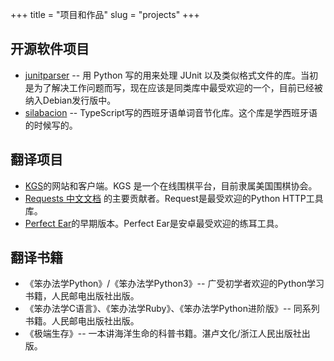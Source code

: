 +++
title = "项目和作品"
slug = "projects"
+++

## 开源软件项目

* [junitparser](https://github.com/gastlygem/junitparser) -- 用 Python 写的用来处理 JUnit 以及类似格式文件的库。当初是为了解决工作问题而写，现在应该是同类库中最受欢迎的一个，目前已经被纳入Debian发行版中。
* [silabacion](https://github.com/weiwei/silabacion) -- TypeScript写的西班牙语单词音节化库。这个库是学西班牙语的时候写的。

## 翻译项目

* [KGS](http://www.gokgs.com/index.jsp?locale=zh_CN)的网站和客户端。KGS 是一个在线围棋平台，目前隶属美国围棋协会。
* [Requests 中文文档](https://requests.readthedocs.io/zh_CN/latest/) 的主要贡献者。Request是最受欢迎的Python HTTP工具库。
* [Perfect Ear](https://play.google.com/store/apps/details?id=com.evilduck.musiciankit)的早期版本。Perfect Ear是安卓最受欢迎的练耳工具。

## 翻译书籍

* 《笨办法学Python》/《笨办法学Python3》-- 广受初学者欢迎的Python学习书籍，人民邮电出版社出版。
* 《笨办法学C语言》、《笨办法学Ruby》、《笨办法学Python进阶版》-- 同系列书籍。人民邮电出版社出版。
* 《极端生存》-- 一本讲海洋生命的科普书籍。湛卢文化/浙江人民出版社出版。

